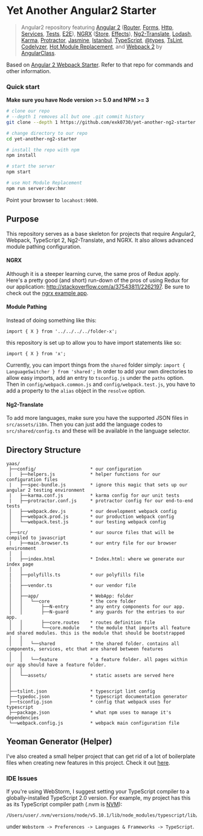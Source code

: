 # Yet Another Angular2 Starter


> Angular2 repository featuring [Angular 2](https://angular.io) ([Router](https://angular.io/docs/js/latest/api/router/), [Forms](https://angular.io/docs/js/latest/api/forms/), [Http](https://angular.io/docs/js/latest/api/http/), [Services](https://gist.github.com/gdi2290/634101fec1671ee12b3e#_follow_@AngularClass_on_twitter), [Tests](https://angular.io/docs/js/latest/api/test/), [E2E](https://angular.github.io/protractor/#/faq#what-s-the-difference-between-karma-and-protractor-when-do-i-use-which-)), 
[NGRX](https://egghead.io/lessons/angular-2-ngrx-store-in-10-minutes) ([Store](https://github.com/ngrx/store), [Effects](https://github.com/ngrx/effects)),
[Ng2-Translate](https://github.com/ocombe/ng2-translate),
[Lodash](https://lodash.com/),
[Karma](https://karma-runner.github.io/), 
[Protractor](https://angular.github.io/protractor/), 
[Jasmine](https://github.com/jasmine/jasmine), 
[Istanbul](https://github.com/gotwarlost/istanbul), 
[TypeScript](http://www.typescriptlang.org/), 
[@types](https://blogs.msdn.microsoft.com/typescript/2016/06/15/the-future-of-declaration-files/), 
[TsLint](http://palantir.github.io/tslint/), 
[Codelyzer](https://github.com/mgechev/codelyzer), 
[Hot Module Replacement](https://webpack.github.io/docs/hot-module-replacement-with-webpack.html), 
and [Webpack 2](http://webpack.github.io/) by [AngularClass](https://angularclass.com).

Based on [Angular 2 Webpack Starter](https://github.com/AngularClass/angular2-webpack-starter). Refer to that repo for 
commands and other information.

### Quick start
**Make sure you have Node version >= 5.0 and NPM >= 3**

```bash
# clone our repo
# --depth 1 removes all but one .git commit history
git clone --depth 1 https://github.com/exk0730/yet-another-ng2-starter.git

# change directory to our repo
cd yet-another-ng2-starter

# install the repo with npm
npm install

# start the server
npm start

# use Hot Module Replacement
npm run server:dev:hmr
```

Point your browser to `locahost:9000`.

## Purpose
This repository serves as a base skeleton for projects that require Angular2, Webpack, TypeScript 2, Ng2-Translate, and NGRX. It also
allows advanced module pathing configuration.

#### NGRX
Although it is a steeper learning curve, the same pros of Redux apply. Here's a pretty good (and short) run-down of the
pros of using Redux for our application: http://stackoverflow.com/a/37543811/2262197. Be sure to check out the 
[ngrx example app](https://github.com/ngrx/example-app/tree/rc5).

#### Module Pathing
Instead of doing something like this:

```
import { X } from '../../../../folder-x';
```

this repository is set up to allow you to have import statements like so:
```
import { X } from 'x';
```

Currently, you can import things from the `shared` folder simply: `import { LanguageSwitcher } from 'shared';` In
order to add your own directories to allow easy imports, add an entry to `tsconfig.js` under the `paths` option. Then in
`config/webpack.common.js` and `config/webpack.test.js`, you have to add a property to the `alias` object in the `resolve`
option.

#### Ng2-Translate
To add more languages, make sure you have the supported JSON files in `src/assets/i18n`. Then you can just add the language
codes to `src/shared/config.ts` and these will be available in the language selector.

## Directory Structure
```
yaas/
 ├──config/                    * our configuration
 |   ├──helpers.js             * helper functions for our configuration files
 |   ├──spec-bundle.js         * ignore this magic that sets up our angular 2 testing environment
 |   ├──karma.conf.js          * karma config for our unit tests
 |   ├──protractor.conf.js     * protractor config for our end-to-end tests
 │   ├──webpack.dev.js         * our development webpack config
 │   ├──webpack.prod.js        * our production webpack config
 │   └──webpack.test.js        * our testing webpack config
 │
 ├──src/                       * our source files that will be compiled to javascript
 |   ├──main.browser.ts        * our entry file for our browser environment
 │   │
 |   ├──index.html             * Index.html: where we generate our index page
 │   │
 |   ├──polyfills.ts           * our polyfills file
 │   │
 |   ├──vendor.ts              * our vendor file
 │   │
 │   ├──app/                   * WebApp: folder
 │   │   └──core               * the core folder
 │   │       ├──N-entry        * any entry components for our app.
 │   │       ├──N-guard        * any guards for the entries to our app.
 │   │       ├──core.routes    * routes definition file
 │   │       └──core.module    * the module that imports all feature and shared modules. this is the module that should be bootstrapped
 │   │
 │   │   └──shared             * the shared folder. contains all components, services, etc that are shared between features
 │   │
 │   │   └──feature            * a feature folder. all pages within our app should have a feature folder. 
 │   │
 │   └──assets/                * static assets are served here
 │
 │
 ├──tslint.json                * typescript lint config
 ├──typedoc.json               * typescript documentation generator
 ├──tsconfig.json              * config that webpack uses for typescript
 ├──package.json               * what npm uses to manage it's dependencies
 └──webpack.config.js          * webpack main configuration file

```

## Yeoman Generator (Helper)
I've also created a small helper project that can get rid of a lot of boilerplate files when creating new features in
this project. Check it out [here](https://github.com/exk0730/generator-yaas-helper).

### IDE Issues
If you're using WebStorm, I suggest setting your TypeScript compiler to a globally-installed TypeScript 2.0 version. For
example, my project has this as its TypeScript compiler path (.nvm is [NVM](https://github.com/creationix/nvm)):

```
/Users/user/.nvm/versions/node/v5.10.1/lib/node_modules/typescript/lib/
```
under `Webstorm -> Preferences -> Languages & Frameworks -> TypeScript`.